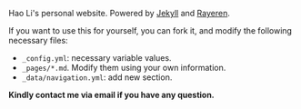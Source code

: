 Hao Li's personal website. Powered by <a href="http://jekyllrb.com/" target="_blank">Jekyll</a> and <a href="https://rayeren.github.io/" target="_blank">Rayeren</a>.

If you want to use this for yourself, you can fork it, and modify the following necessary files:
- `_config.yml`: necessary variable values.
- `_pages/*.md`. Modify them using your own information.
- `_data/navigation.yml`: add new section.

**Kindly contact me via email if you have any question.**